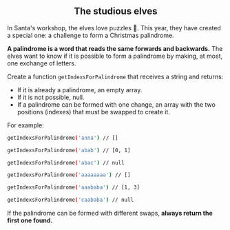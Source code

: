 <h2 align="center">The studious elves</h2>

In Santa's workshop, the elves love puzzles 🧠. This year, they have created a special one: a challenge to form a Christmas palindrome.

**A palindrome is a word that reads the same forwards and backwards.** The elves want to know if it is possible to form a palindrome by making, at most, one exchange of letters.

Create a function `getIndexsForPalindrome` that receives a string and returns:

- If it is already a palindrome, an empty array.
- If it is not possible, null.
- If a palindrome can be formed with one change, an array with the two positions (indexes) that must be swapped to create it.

For example:

```sh
getIndexsForPalindrome('anna') // []

getIndexsForPalindrome('abab') // [0, 1]

getIndexsForPalindrome('abac') // null

getIndexsForPalindrome('aaaaaaaa') // []

getIndexsForPalindrome('aaababa') // [1, 3]

getIndexsForPalindrome('caababa') // null
```

If the palindrome can be formed with different swaps, **always return the first one found.**

